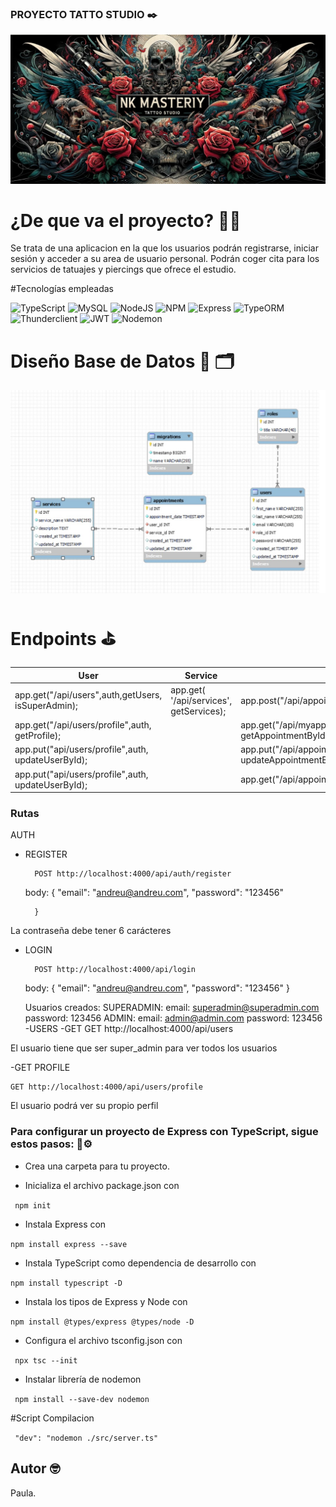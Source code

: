 
### PROYECTO TATTO STUDIO ✒️

<img src="/img/headertatuaje.jpg">



# ¿De que va el proyecto? 📙📑

Se trata de una aplicacion en la que los usuarios podrán registrarse, iniciar sesión y acceder a su area de usuario personal. Podrán coger cita para los servicios de tatuajes y piercings que ofrece el estudio.

#Tecnologías empleadas

![TypeScript](https://img.shields.io/badge/typescript-%23007ACC.svg?style=for-the-badge&logo=typescript&logoColor=white)  ![MySQL](https://img.shields.io/badge/mysql-%2300f.svg?style=for-the-badge&logo=mysql&logoColor=white) ![NodeJS](https://img.shields.io/badge/node.js-6DA55F?style=for-the-badge&logo=node.js&logoColor=white) ![NPM](https://img.shields.io/badge/NPM-%23CB3837.svg?style=for-the-badge&logo=npm&logoColor=white) ![Express](https://img.shields.io/badge/express.js-%23404d59.svg?style=for-the-badge&logo=express&logoColor=%2361DAFB) ![TypeORM](https://img.shields.io/badge/TypeOrm-%23C70D2C?style=for-the-badge&color=%23C70D2C) ![Thunderclient](https://img.shields.io/badge/Thunder_Client-%237A1FA2?style=for-the-badge) ![JWT](https://img.shields.io/badge/JWT-black?style=for-the-badge&logo=JSON%20web%20tokens) ![Nodemon](https://img.shields.io/badge/NODEMON-%23323330.svg?style=for-the-badge&logo=nodemon&logoColor=%BBDEAD)

# Diseño Base de Datos 📝 🗂️

<img src="/img/BDD.jpg">

# Endpoints ⛳

| User | Service | Appointment |
|-----------|-----------|-----------|
| app.get("/api/users",auth,getUsers, isSuperAdmin);  | app.get( '/api/services', getServices);    |  app.post("/api/appointments", auth, createAppointment ); |
|   app.get("/api/users/profile",auth, getProfile);  |    | app.get("/api/myappointments/:id",auth, getAppointmentById);  |
| app.put("api/users/profile",auth, updateUserById); |    | app.put("/api/appointments/:id",auth, updateAppointmentById);  |
| app.put("api/users/profile",auth, updateUserById); |     |app.get("/api/appointments/:id",auth,getMyAppointments);

### Rutas 
AUTH
- REGISTER

        POST http://localhost:4000/api/auth/register
    body:
        {
            "email": "andreu@andreu.com",
            "password": "123456"
            
        }
La contraseña debe tener 6 carácteres
    
- LOGIN

        POST http://localhost:4000/api/login
    body:
        {
            "email": "andreu@andreu.com",
            "password": "123456"
        }

    Usuarios creados:
    SUPERADMIN:
    email: superadmin@superadmin.com
    password: 123456
    ADMIN: 
    email: admin@admin.com
    password: 123456
-USERS
-GET
         GET http://localhost:4000/api/users

El usuario tiene que ser super_admin para ver todos los usuarios
        
        
-GET PROFILE


    GET http://localhost:4000/api/users/profile

El usuario podrá ver su propio perfil


### Para configurar un proyecto de Express con TypeScript, sigue estos pasos: 🔧⚙️

- Crea una carpeta para tu proyecto.

- Inicializa el archivo package.json con 

`` npm init``

- Instala Express con  

`` npm install express --save ``

- Instala TypeScript como dependencia de desarrollo con 

`` npm install typescript -D ``

- Instala los tipos de Express y Node con 

`` npm install @types/express @types/node -D ``

- Configura el archivo tsconfig.json con

`` npx tsc --init``

- Instalar librería de nodemon

`` npm install --save-dev nodemon``

#Script Compilacion

``  "dev": "nodemon ./src/server.ts"  ``


## Autor 🤓

Paula.


